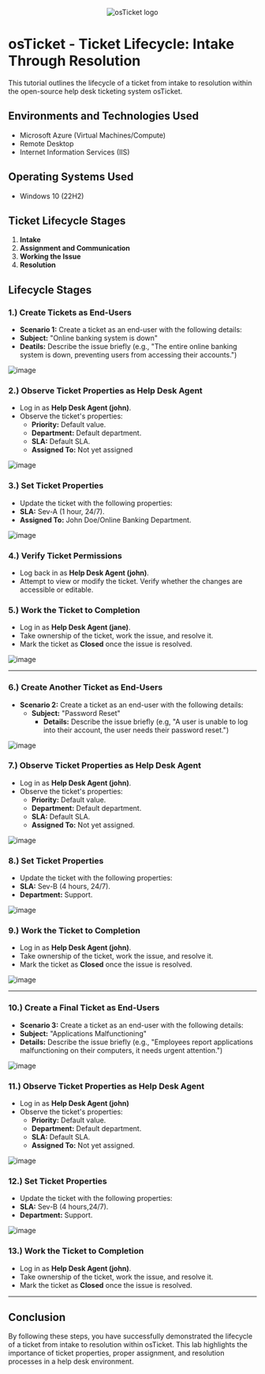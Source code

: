 <p align="center">
<img src="https://i.imgur.com/Clzj7Xs.png" alt="osTicket logo"/>
</p>

<h1>osTicket - Ticket Lifecycle: Intake Through Resolution</h1>
This tutorial outlines the lifecycle of a ticket from intake to resolution within the open-source help desk ticketing system osTicket.<br />

<h2>Environments and Technologies Used</h2>

- Microsoft Azure (Virtual Machines/Compute)
- Remote Desktop
- Internet Information Services (IIS)

<h2>Operating Systems Used</h2>

- Windows 10</b> (22H2)

<h2>Ticket Lifecycle Stages</h2>

1. **Intake**
2. **Assignment and Communication**
3. **Working the Issue**
4.  **Resolution**

<h2>Lifecycle Stages</h2>

<h3>1.) Create Tickets as End-Users</h3>

- **Scenario 1:** Create a ticket as an end-user with the following details:
-  **Subject:** "Online banking system is down"
-  **Deatils:** Describe the issue briefly (e.g., "The entire online banking system is down, preventing users from accessing their accounts.")
  
![image](https://github.com/Edwin387/ticket-lifecycle/blob/main/shot%2049.PNG?raw=true)


<h3>2.) Observe Ticket Properties as Help Desk Agent</h3>

- Log in as **Help Desk Agent (john)**.
- Observe the ticket's properties:
  - **Priority:** Default value.
  - **Department:** Default department.
  - **SLA:** Default SLA.
  - **Assigned To:** Not yet assigned

![image](https://github.com/Edwin387/ticket-lifecycle/blob/main/Shot%2057.PNG?raw=true)

<h3>3.) Set Ticket Properties</h3>

- Update the ticket with the following properties:
-  **SLA:** Sev-A (1 hour, 24/7).
-  **Assigned To:** John Doe/Online Banking Department.

![image](https://github.com/Edwin387/ticket-lifecycle/blob/main/Shot%2061.PNG?raw=true)

<h3>4.) Verify Ticket Permissions</h3>

- Log back in as **Help Desk Agent (john)**.
- Attempt to view or modify the ticket. Verify whether the changes are accessible or editable. 

<h3>5.) Work the Ticket to Completion</h3>

- Log in as **Help Desk Agent (jane)**.
- Take ownership of the ticket, work the issue, and resolve it.
- Mark the ticket as **Closed** once the issue is resolved.

![image](https://github.com/Edwin387/ticket-lifecycle/blob/main/Shot%2052.PNG?raw=true)

---

<h3>6.) Create Another Ticket as End-Users</h3>

- **Scenario 2:** Create a ticket as an end-user with the following details:
   - **Subject:** "Password Reset"
     - **Details:** Describe the issue briefly (e.g, "A user is unable to log into their account, the user needs their password reset.")

![image](https://github.com/Edwin387/ticket-lifecycle/blob/main/shot%2045.PNG?raw=true)

<h3>7.) Observe Ticket Properties as Help Desk Agent</h3>

- Log in as **Help Desk Agent (john)**. 
- Observe the ticket's properties:
  - **Priority:** Default value.
  - **Department:** Default department.
  - **SLA:** Default SLA.
  - **Assigned To:** Not yet assigned.

![image](https://github.com/Edwin387/ticket-lifecycle/blob/main/shot%2046.PNG?raw=true)


<h3>8.) Set Ticket Properties</h3>

- Update the ticket with the following properties:
-  **SLA:** Sev-B (4 hours, 24/7).
-  **Department:** Support.

![image](https://github.com/Edwin387/ticket-lifecycle/blob/main/shot%2047.PNG?raw=true)

<h3>9.) Work the Ticket to Completion</h3>

- Log in as **Help Desk Agent (john)**.
- Take ownership of the ticket, work the issue, and resolve it.
- Mark the ticket as **Closed** once the issue is resolved.

![image](https://github.com/Edwin387/ticket-lifecycle/blob/main/shot%2048.PNG?raw=true)

---

<h3>10.) Create a Final Ticket as End-Users</h3>

- **Scenario 3:** Create a ticket as an end-user with the following details:
- **Subject:** "Applications Malfunctioning"
- **Details:** Describe the issue briefly (e.g., "Employees report applications malfunctioning on their computers, it needs urgent attention.")

![image](https://github.com/Edwin387/ticket-lifecycle/blob/main/shot%2062.PNG?raw=true)
  
<h3>11.) Observe Ticket Properties as Help Desk Agent</h3>

- Log in as **Help Desk Agent (john)**
- Observe the ticket's properties:
  - **Priority:** Default value.
  - **Department:** Default department.
  - **SLA:** Default SLA.
  - **Assigned To:** Not yet assigned.

![image](https://github.com/Edwin387/ticket-lifecycle/blob/main/shot%2063.PNG?raw=true)

<h3>12.) Set Ticket Properties</h3>

- Update the ticket with the following properties:
- **SLA:** Sev-B (4 hours,24/7).
- **Department:** Support.

![image](https://github.com/Edwin387/ticket-lifecycle/blob/main/shot%2064.PNG?raw=true)

<h3>13.) Work the Ticket to Completion</h3>

- Log in as **Help Desk Agent (john)**.
- Take ownership of the ticket, work the issue, and resolve it.
- Mark the ticket as **Closed** once the issue is resolved.

---

<h2>Conclusion</h2>

By following these steps, you have successfully demonstrated the lifecycle of a ticket from intake to resolution within osTicket. This lab highlights the importance of ticket properties, proper assignment, and resolution processes in a help desk environment. 

